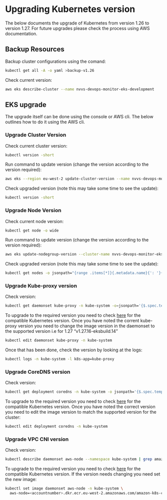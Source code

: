 # Upgrading Kubernetes version
The below documents the upgrade of Kubernetes from version 1.26 to version 1.27. For future upgrades please check the process using AWS documentation.

## Backup Resources
Backup cluster configurations using the comand:
```bash
kubectl get all -A -o yaml >backup-v1.26
```
Check current version:
```bash
aws eks describe-cluster --name nvvs-devops-monitor-eks-development
```
## EKS upgrade
The upgrade itself can be done using the console or AWS cli. The below outlines how to do it using the AWS cli.
### Upgrade Cluster Version
Check current cluster version:
```bash
kubectl version -short
```
Run command to update version (change the version according to the version required):
```bash
aws eks --region eu-west-2 update-cluster-version --name nvvs-devops-monitor-eks-development  --kubernetes-version 1.27
```
Check upgraded version (note this may take some time to see the update):
```bash
kubectl version -short 
```
### Upgrade Node Version
Check current node version:
```bash
kubectl get node -o wide
```
Run command to update version (change the version according to the version required):
```bash
aws eks update-nodegroup-version --cluster-name nvvs-devops-monitor-eks-development --nodegroup-name green --kubernetes-version 1.27
```
Check upgraded version (note this may take some time to see the update):
```bash
kubectl get nodes -o jsonpath="{range .items[*]}{.metadata.name}{': '}{.status.nodeInfo.kubeletVersion}{'\n'}"
```
### Upgrade Kube-proxy version
Check version:
```bash
kubectl get daemonset kube-proxy -n kube-system -o=jsonpath='{$.spec.template.spec.containers[:1].image}'
```
To upgrade to the required version you need to check [here](https://docs.aws.amazon.com/eks/latest/userguide/managing-kube-proxy.html) for the compatible Kubernetes version.
Once you have noted the corrent kube-proxy version you need to change the image version in the daemonset to the supported version i.e for 1.27 “v1.27.16-eksbuild.14”
```bash
kubectl edit daemonset kube-proxy -n kube-system
```
Once that has been done, check the version by looking at the logs:
```bash
kubectl logs -n kube-system -l k8s-app=kube-proxy
```
### Upgrade CoreDNS version
Check version:
```bash
kubectl get deployment coredns -n kube-system -o jsonpath='{$.spec.template.spec.containers[:1].image}'
```
To upgrade to the required version you need to check [here](https://docs.aws.amazon.com/eks/latest/userguide/managing-coredns.html) for the compatible Kubernetes version.
Once you have noted the correct version you need to edit the image version to match the supported version for the cluster:
```bash
kubectl edit deployment coredns -n kube-system
```
### Upgrade VPC CNI version
Check version:
```bash
kubectl describe daemonset aws-node --namespace kube-system | grep amazon-k8s-cni: | cut -d : -f 3
```
To upgrade to the required version you need to check [here](https://docs.aws.amazon.com/eks/latest/userguide/managing-vpc-cni.html) for the compatible Kubernetes version.
If the version needs changing you need set the new image:
```bash
kubectl set image daemonset aws-node -n kube-system \
  aws-node=<accountnumber>.dkr.ecr.eu-west-2.amazonaws.com/amazon-k8s-cni:v1.18.6-eksbuild.1
```
